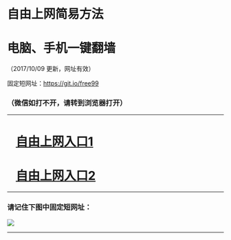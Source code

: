 ﻿# 自由上网简易方法

# 电脑、手机一键翻墙

（2017/10/09 更新，网址有效）

固定短网址：https://git.io/free99

### （微信如打不开，请转到浏览器打开）


***





# &nbsp;&nbsp; <a href="http://ft518327135.fwq-tz-1001.info/fwqtz01.html?t=100900131012 " target="_blank">自由上网入口1</a>
# &nbsp;&nbsp; <a href="http://ft2254327320.fwq-tz-1002.info/fwqtz02.html?t=100900123771 " target="_blank">自由上网入口2</a>
***

### 请记住下图中固定短网址：

<img src="https://s3-us-west-2.amazonaws.com/fwq-1001/yjfq-20170905okok.png" /> 


***

